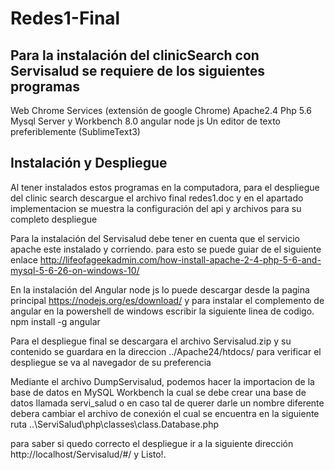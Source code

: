 # Redes1-Final

## Para la instalación del clinicSearch con Servisalud se requiere de los siguientes programas

Web Chrome Services (extensión de google Chrome)
Apache2.4
Php 5.6
Mysql Server y Workbench 8.0
angular node js
Un editor de texto preferiblemente (SublimeText3)

## Instalación y Despliegue

Al tener instalados estos programas en la computadora, para el despliegue del clinic search descargue el archivo final redes1.doc y en el apartado implementacion se muestra la configuración del api y archivos para su completo despliegue

Para la instalación del Servisalud debe tener en cuenta que el servicio apache este instalado y corriendo. para esto se puede guiar de el siguiente enlace http://lifeofageekadmin.com/how-install-apache-2-4-php-5-6-and-mysql-5-6-26-on-windows-10/

En la instalación del Angular node js lo puede descargar desde la pagina principal https://nodejs.org/es/download/ y para instalar el complemento de angular en la powershell de windows escribir la siguiente linea de codigo. npm install -g angular

Para el despliegue final se descargara el archivo Servisalud.zip y su contenido se guardara en la direccion ../Apache24/htdocs/ para verificar el despliegue se va al navegador de su preferencia

Mediante el archivo DumpServisalud, podemos hacer la importacion de la base de datos en MySQL Workbench la cual se debe crear una base de datos llamada servi_salud o en caso tal de querer darle un nombre diferente debera cambiar el archivo de conexión el cual se encuentra en la siguiente ruta ..\ServiSalud\php\classes\class.Database.php 

para saber si quedo correcto el despliegue ir a la siguiente dirección http://localhost/Servisalud/#/ y Listo!.



